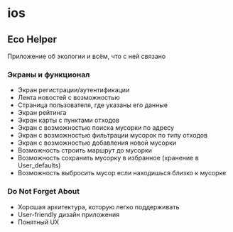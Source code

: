 # ios

## Eco Helper
Приложение об экологии и всём, что с ней связано

### Экраны и функционал
* Экран регистрации/аутентификации
* Лента новостей с возможностью
* Страница пользователя, где указаны его данные
* Экран рейтинга
* Экран карты с пунктами отходов
* Экран с возможностью поиска мусорки по адресу
* Экран с возможностью фильтрации мусорок по типу отходов
* Экран с возможностью добавления новой мусорки
* Возможность строить маршрут до мусорки
* Возможность сохранить мусорку в избранное (хранение в User_defaults)
* Возможность выбросить мусор если находишься близко к мусорке


### Do Not Forget About
* Хорошая архитектура, которую легко поддерживать
* User-friendly дизайн приложения
* Понятный UX

